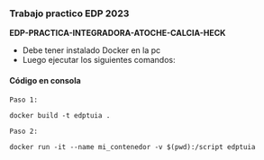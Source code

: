 
### Trabajo practico EDP 2023

**EDP-PRACTICA-INTEGRADORA-ATOCHE-CALCIA-HECK**

- Debe tener instalado Docker en la pc
- Luego ejecutar los siguientes comandos:

#### Código en consola

``
Paso 1:
``
````
docker build -t edptuia .
````
``
Paso 2:
``
````
docker run -it --name mi_contenedor -v $(pwd):/script edptuia
````
